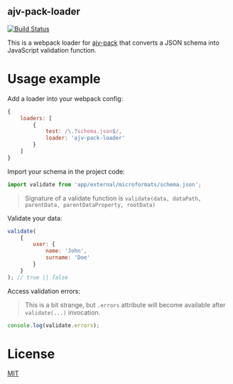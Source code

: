 ajv-pack-loader
---------------

[![Build Status](https://travis-ci.org/corpix/ajv-pack-loader.svg?branch=master)](https://travis-ci.org/corpix/ajv-pack-loader)

This is a webpack loader for [ajv-pack](https://github.com/epoberezkin/ajv-pack) that converts a JSON schema into JavaScript validation function.

# Usage example

Add a loader into your webpack config:

``` javascript
{
    loaders: [
        {
            test: /\.?schema.json$/,
            loader: 'ajv-pack-loader'
        }
    ]
}
```

Import your schema in the project code:

``` javascript
import validate from 'app/external/microformats/schema.json';
```

> Signature of a validate function is `validate(data, dataPath, parentData, parentDataProperty, rootData)`

Validate your data:

``` javascript
validate(
    {
        user: {
            name: 'John',
            surname: 'Doe'
        }
    }
); // true || false
```

Access validation errors:

> This is a bit strange, but `.errors` attribute will become available after `validate(...)` invocation.

``` javascript
console.log(validate.errors);
```

# License

[MIT](/LICENSE)
